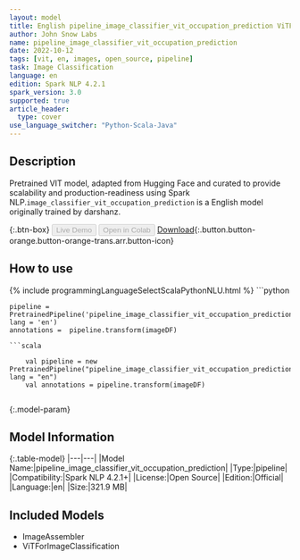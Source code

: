 ```yaml
---
layout: model
title: English pipeline_image_classifier_vit_occupation_prediction ViTForImageClassification from darshanz
author: John Snow Labs
name: pipeline_image_classifier_vit_occupation_prediction
date: 2022-10-12
tags: [vit, en, images, open_source, pipeline]
task: Image Classification
language: en
edition: Spark NLP 4.2.1
spark_version: 3.0
supported: true
article_header:
  type: cover
use_language_switcher: "Python-Scala-Java"
---
```


## Description

Pretrained VIT  model, adapted from Hugging Face and curated to provide scalability and production-readiness using Spark NLP.`image_classifier_vit_occupation_prediction` is a English model originally trained by darshanz.

{:.btn-box}
<button class="button button-orange" disabled>Live Demo</button>
<button class="button button-orange" disabled>Open in Colab</button>
[Download](https://s3.amazonaws.com/auxdata.johnsnowlabs.com/public/models/pipeline_image_classifier_vit_occupation_prediction_en_4.2.1_3.0_1665536948594.zip){:.button.button-orange.button-orange-trans.arr.button-icon}

## How to use



<div class="tabs-box" markdown="1">
{% include programmingLanguageSelectScalaPythonNLU.html %}
```python

    pipeline = PretrainedPipeline('pipeline_image_classifier_vit_occupation_prediction', lang = 'en')
    annotations =  pipeline.transform(imageDF)
    
```
```scala

    val pipeline = new PretrainedPipeline("pipeline_image_classifier_vit_occupation_prediction", lang = "en")
    val annotations = pipeline.transform(imageDF)
    
```
</div>

{:.model-param}
## Model Information

{:.table-model}
|---|---|
|Model Name:|pipeline_image_classifier_vit_occupation_prediction|
|Type:|pipeline|
|Compatibility:|Spark NLP 4.2.1+|
|License:|Open Source|
|Edition:|Official|
|Language:|en|
|Size:|321.9 MB|

## Included Models

- ImageAssembler
- ViTForImageClassification